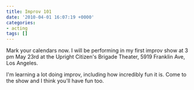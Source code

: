 ```yaml
---
title: Improv 101
date: '2010-04-01 16:07:19 +0000'
categories:
- acting
tags: []
---
```


Mark your calendars now. I will be performing in my first improv show at 3 pm
May 23rd at the Upright Citizen's Brigade Theater, 5919 Franklin Ave, Los
Angeles.

I'm learning a lot doing improv, including how incredibly fun it is. Come to the
show and I think you'll have fun too.
